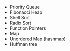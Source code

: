 - Priority Queue
- Fibonacci Heap
- Shell Sort
- Radix Sort
- Function Pointers
- Map
- Unordered Map (hashmap)
- Huffman tree
